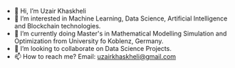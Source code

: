 - 👋 Hi, I’m Uzair Khaskheli
- 👀 I’m interested in Machine Learning, Data Science, Artificial Intelligence and Blockchain technologies.
- 🌱 I’m currently doing Master's in Mathematical Modelling Simulation and Optimization from University fo Koblenz, Germany.
- 💞️ I’m looking to collaborate on Data Science Projects.
- 📫 How to reach me? Email: uzairkhaskheli@gmail.com

<!---
uzairkhaskheli/uzairkhaskheli is a ✨ special ✨ repository because its `README.md` (this file) appears on your GitHub profile.
You can click the Preview link to take a look at your changes.
--->
